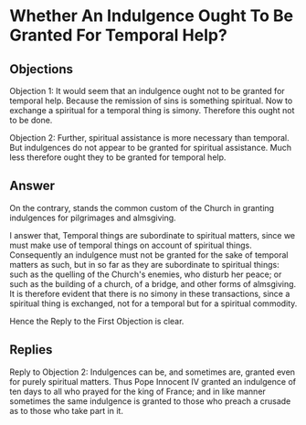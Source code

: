# Whether An Indulgence Ought To Be Granted For Temporal Help?

## Objections

Objection 1: It would seem that an indulgence ought not to be granted for temporal help. Because the remission of sins is something spiritual. Now to exchange a spiritual for a temporal thing is simony. Therefore this ought not to be done.

Objection 2: Further, spiritual assistance is more necessary than temporal. But indulgences do not appear to be granted for spiritual assistance. Much less therefore ought they to be granted for temporal help.

## Answer

On the contrary, stands the common custom of the Church in granting indulgences for pilgrimages and almsgiving.

I answer that, Temporal things are subordinate to spiritual matters, since we must make use of temporal things on account of spiritual things. Consequently an indulgence must not be granted for the sake of temporal matters as such, but in so far as they are subordinate to spiritual things: such as the quelling of the Church's enemies, who disturb her peace; or such as the building of a church, of a bridge, and other forms of almsgiving. It is therefore evident that there is no simony in these transactions, since a spiritual thing is exchanged, not for a temporal but for a spiritual commodity.

Hence the Reply to the First Objection is clear.

## Replies

Reply to Objection 2: Indulgences can be, and sometimes are, granted even for purely spiritual matters. Thus Pope Innocent IV granted an indulgence of ten days to all who prayed for the king of France; and in like manner sometimes the same indulgence is granted to those who preach a crusade as to those who take part in it.